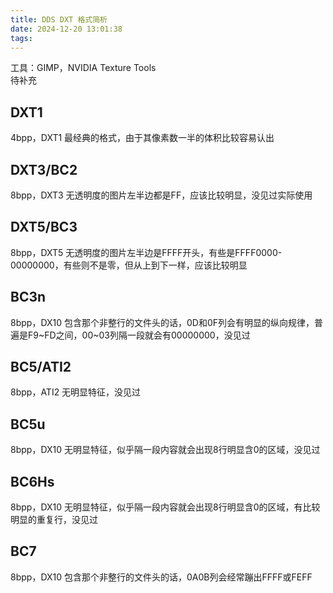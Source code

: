 ```yaml
---
title: DDS DXT 格式简析
date: 2024-12-20 13:01:38
tags:
---
```

工具：GIMP，NVIDIA Texture Tools  
待补充
## DXT1
4bpp，DXT1
最经典的格式，由于其像素数一半的体积比较容易认出

## DXT3/BC2
8bpp，DXT3
无透明度的图片左半边都是FF，应该比较明显，没见过实际使用

## DXT5/BC3
8bpp，DXT5
无透明度的图片左半边是FFFF开头，有些是FFFF0000-00000000，有些则不是零，但从上到下一样，应该比较明显

## BC3n
8bpp，DX10
包含那个非整行的文件头的话，0D和0F列会有明显的纵向规律，普遍是F9~FD之间，00~03列隔一段就会有00000000，没见过

## BC5/ATI2
8bpp，ATI2
无明显特征，没见过

## BC5u
8bpp，DX10
无明显特征，似乎隔一段内容就会出现8行明显含0的区域，没见过

## BC6Hs
8bpp，DX10
无明显特征，似乎隔一段内容就会出现8行明显含0的区域，有比较明显的重复行，没见过

## BC7
8bpp，DX10
包含那个非整行的文件头的话，0A0B列会经常蹦出FFFF或FEFF